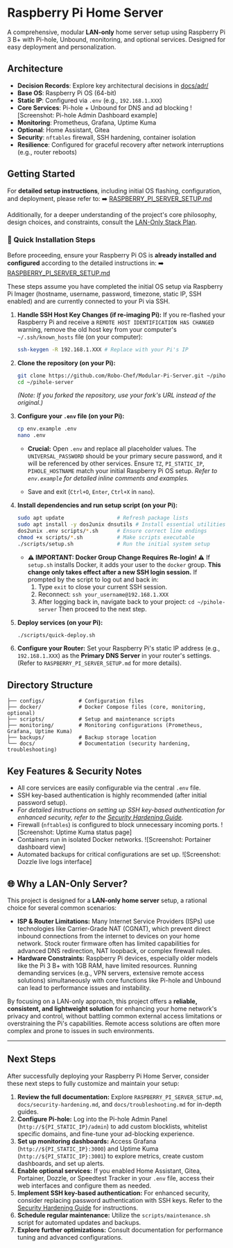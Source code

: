# Raspberry Pi Home Server

A comprehensive, modular **LAN-only** home server setup using Raspberry Pi 3 B+ with Pi-hole, Unbound, monitoring, and optional services. Designed for easy deployment and personalization.

## Architecture

- **Decision Records**: Explore key architectural decisions in [docs/adr/](docs/adr/)
- **Base OS**: Raspberry Pi OS (64-bit)
- **Static IP**: Configured via `.env` (e.g., `192.168.1.XXX`)
- **Core Services**: Pi-hole + Unbound for DNS and ad blocking ![Screenshot: Pi-hole Admin Dashboard example]
- **Monitoring**: Prometheus, Grafana, Uptime Kuma
- **Optional**: Home Assistant, Gitea
- **Security**: `nftables` firewall, SSH hardening, container isolation
- **Resilience**: Configured for graceful recovery after network interruptions (e.g., router reboots)

## Getting Started

For **detailed setup instructions**, including initial OS flashing, configuration, and deployment, please refer to:
➡️ [RASPBERRY_PI_SERVER_SETUP.md](RASPBERRY_PI_SERVER_SETUP.md)

Additionally, for a deeper understanding of the project's core philosophy, design choices, and constraints, consult the [LAN-Only Stack Plan](docs/LAN_ONLY_STACK_PLAN.md).

### 🚀 Quick Installation Steps

Before proceeding, ensure your Raspberry Pi OS is **already installed and configured** according to the detailed instructions in:
➡️ [RASPBERRY_PI_SERVER_SETUP.md](RASPBERRY_PI_SERVER_SETUP.md)

These steps assume you have completed the initial OS setup via Raspberry Pi Imager (hostname, username, password, timezone, static IP, SSH enabled) and are currently connected to your Pi via SSH.

1.  **Handle SSH Host Key Changes (if re-imaging Pi):**
    If you re-flashed your Raspberry Pi and receive a `REMOTE HOST IDENTIFICATION HAS CHANGED` warning, remove the old host key from your computer's `~/.ssh/known_hosts` file (on your computer):

    ```bash
    ssh-keygen -R 192.168.1.XXX # Replace with your Pi's IP
    ```

2.  **Clone the repository (on your Pi):**

    ```bash
    git clone https://github.com/Robo-Chef/Modular-Pi-Server.git ~/pihole-server
    cd ~/pihole-server
    ```

    _(Note: If you forked the repository, use your fork's URL instead of the original.)_

3.  **Configure your `.env` file (on your Pi):**

    ```bash
    cp env.example .env
    nano .env
    ```

    - **Crucial:** Open `.env` and replace all placeholder values. The `UNIVERSAL_PASSWORD` should be your primary secure password, and it will be referenced by other services. Ensure `TZ`, `PI_STATIC_IP`, `PIHOLE_HOSTNAME` match your initial Raspberry Pi OS setup. _Refer to `env.example` for detailed inline comments and examples._

    - Save and exit (`Ctrl+O`, `Enter`, `Ctrl+X` in `nano`).

4.  **Install dependencies and run setup script (on your Pi):**

    ```bash
    sudo apt update                 # Refresh package lists
    sudo apt install -y dos2unix dnsutils # Install essential utilities
    dos2unix .env scripts/*.sh      # Ensure correct line endings
    chmod +x scripts/*.sh           # Make scripts executable
    ./scripts/setup.sh              # Run the initial system setup
    ```

    - **⚠️ IMPORTANT: Docker Group Change Requires Re-login! ⚠️**
      If `setup.sh` installs Docker, it adds your user to the `docker` group. **This change only takes effect after a new SSH login session.** If prompted by the script to log out and back in:
      1.  Type `exit` to close your current SSH session.
      2.  Reconnect: `ssh your_username@192.168.1.XXX`
      3.  After logging back in, navigate back to your project: `cd ~/pihole-server`
          Then proceed to the next step.

5.  **Deploy services (on your Pi):**

    ```bash
    ./scripts/quick-deploy.sh
    ```

6.  **Configure your Router:** Set your Raspberry Pi's static IP address (e.g., `192.168.1.XXX`) as the **Primary DNS Server** in your router's settings. (Refer to `RASPBERRY_PI_SERVER_SETUP.md` for more details).

## Directory Structure

```
├── configs/           # Configuration files
├── docker/            # Docker Compose files (core, monitoring, optional)
├── scripts/           # Setup and maintenance scripts
├── monitoring/        # Monitoring configurations (Prometheus, Grafana, Uptime Kuma)
├── backups/           # Backup storage location
└── docs/              # Documentation (security hardening, troubleshooting)
```

## Key Features & Security Notes

- All core services are easily configurable via the central `.env` file.
- SSH key-based authentication is highly recommended (after initial password setup).
- _For detailed instructions on setting up SSH key-based authentication for enhanced security, refer to the [Security Hardening Guide](docs/security-hardening.md)._
- Firewall (`nftables`) is configured to block unnecessary incoming ports. ![Screenshot: Uptime Kuma status page]
- Containers run in isolated Docker networks. ![Screenshot: Portainer dashboard view]
- Automated backups for critical configurations are set up. ![Screenshot: Dozzle live logs interface]

## 🌐 Why a LAN-Only Server?

This project is designed for a **LAN-only home server** setup, a rational choice for several common scenarios:

- **ISP & Router Limitations:** Many Internet Service Providers (ISPs) use technologies like Carrier-Grade NAT (CGNAT), which prevent direct inbound connections from the internet to devices on your home network. Stock router firmware often has limited capabilities for advanced DNS redirection, NAT loopback, or complex firewall rules.
- **Hardware Constraints:** Raspberry Pi devices, especially older models like the Pi 3 B+ with 1GB RAM, have limited resources. Running demanding services (e.g., VPN servers, extensive remote access solutions) simultaneously with core functions like Pi-hole and Unbound can lead to performance issues and instability.

By focusing on a LAN-only approach, this project offers a **reliable, consistent, and lightweight solution** for enhancing your home network's privacy and control, without battling common external access limitations or overstraining the Pi's capabilities. Remote access solutions are often more complex and prone to issues in such environments.

---

## Next Steps

After successfully deploying your Raspberry Pi Home Server, consider these next steps to fully customize and maintain your setup:

1.  **Review the full documentation:** Explore `RASPBERRY_PI_SERVER_SETUP.md`, `docs/security-hardening.md`, and `docs/troubleshooting.md` for in-depth guides.
2.  **Configure Pi-hole:** Log into the Pi-hole Admin Panel (`http://${PI_STATIC_IP}/admin`) to add custom blocklists, whitelist specific domains, and fine-tune your ad-blocking experience.
3.  **Set up monitoring dashboards:** Access Grafana (`http://${PI_STATIC_IP}:3000`) and Uptime Kuma (`http://${PI_STATIC_IP}:3001`) to explore metrics, create custom dashboards, and set up alerts.
4.  **Enable optional services:** If you enabled Home Assistant, Gitea, Portainer, Dozzle, or Speedtest Tracker in your `.env` file, access their web interfaces and configure them as needed.
5.  **Implement SSH key-based authentication:** For enhanced security, consider replacing password authentication with SSH keys. Refer to the [Security Hardening Guide](docs/security-hardening.md) for instructions.
6.  **Schedule regular maintenance:** Utilize the `scripts/maintenance.sh` script for automated updates and backups.
7.  **Explore further optimizations:** Consult documentation for performance tuning and advanced configurations.
